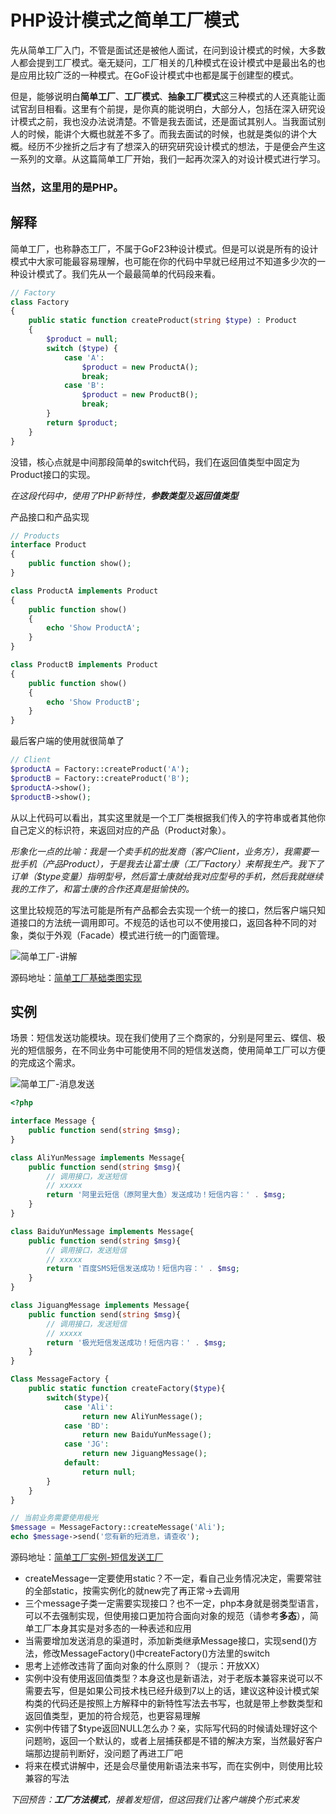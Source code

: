 # PHP设计模式之简单工厂模式

先从简单工厂入门，不管是面试还是被他人面试，在问到设计模式的时候，大多数人都会提到工厂模式。毫无疑问，工厂相关的几种模式在设计模式中是最出名的也是应用比较广泛的一种模式。在GoF设计模式中也都是属于创建型的模式。

但是，能够说明白**简单工厂**、**工厂模式**、**抽象工厂模式**这三种模式的人还真能让面试官刮目相看。这里有个前提，是你真的能说明白，大部分人，包括在深入研究设计模式之前，我也没办法说清楚。不管是我去面试，还是面试其别人。当我面试别人的时候，能讲个大概也就差不多了。而我去面试的时候，也就是类似的讲个大概。经历不少挫折之后才有了想深入的研究研究设计模式的想法，于是便会产生这一系列的文章。从这篇简单工厂开始，我们一起再次深入的对设计模式进行学习。

### 当然，这里用的是PHP。

## 解释

简单工厂，也称静态工厂，不属于GoF23种设计模式。但是可以说是所有的设计模式中大家可能最容易理解，也可能在你的代码中早就已经用过不知道多少次的一种设计模式了。我们先从一个最最简单的代码段来看。

```php
// Factory
class Factory
{
    public static function createProduct(string $type) : Product
    {
        $product = null;
        switch ($type) {
            case 'A':
                $product = new ProductA();
                break;
            case 'B':
                $product = new ProductB();
                break;
        }
        return $product;
    }
}
```

没错，核心点就是中间那段简单的switch代码，我们在返回值类型中固定为Product接口的实现。

*在这段代码中，使用了PHP新特性，**参数类型**及**返回值类型***

产品接口和产品实现

```php
// Products
interface Product
{
    public function show();
}

class ProductA implements Product
{
    public function show()
    {
        echo 'Show ProductA';
    }
}

class ProductB implements Product
{
    public function show()
    {
        echo 'Show ProductB';
    }
}
```

最后客户端的使用就很简单了

```php
// Client
$productA = Factory::createProduct('A');
$productB = Factory::createProduct('B');
$productA->show();
$productB->show();
```

从以上代码可以看出，其实这里就是一个工厂类根据我们传入的字符串或者其他你自己定义的标识符，来返回对应的产品（Product对象）。

*形象化一点的比喻：我是一个卖手机的批发商（客户Client，业务方），我需要一批手机（产品Product），于是我去让富士康（工厂Factory）来帮我生产。我下了订单（$type变量）指明型号，然后富士康就给我对应型号的手机，然后我就继续我的工作了，和富士康的合作还真是挺愉快的。*

这里比较规范的写法可能是所有产品都会去实现一个统一的接口，然后客户端只知道接口的方法统一调用即可。不规范的话也可以不使用接口，返回各种不同的对象，类似于外观（Facade）模式进行统一的门面管理。

![简单工厂-讲解](https://raw.githubusercontent.com/zhangyue0503/designpatterns-php/master/01.simple-factory/%08img/simple-factory.jpg)

源码地址：[简单工厂基础类图实现](https://github.com/zhangyue0503/designpatterns-php/blob/master/01.simple-factory/source/simple-factory.php)

## 实例

场景：短信发送功能模块。现在我们使用了三个商家的，分别是阿里云、蝶信、极光的短信服务，在不同业务中可能使用不同的短信发送商，使用简单工厂可以方便的完成这个需求。

![简单工厂-消息发送](https://raw.githubusercontent.com/zhangyue0503/designpatterns-php/master/01.simple-factory/%08img/simple-factory-message.jpg)

```php
<?php

interface Message {
    public function send(string $msg);
}

class AliYunMessage implements Message{
    public function send(string $msg){
        // 调用接口，发送短信
        // xxxxx
        return '阿里云短信（原阿里大鱼）发送成功！短信内容：' . $msg;
    }
}

class BaiduYunMessage implements Message{
    public function send(string $msg){
        // 调用接口，发送短信
        // xxxxx
        return '百度SMS短信发送成功！短信内容：' . $msg;
    }
}

class JiguangMessage implements Message{
    public function send(string $msg){
        // 调用接口，发送短信
        // xxxxx
        return '极光短信发送成功！短信内容：' . $msg;
    }
}

Class MessageFactory {
    public static function createFactory($type){
        switch($type){
            case 'Ali':
                return new AliYunMessage();
            case 'BD':
                return new BaiduYunMessage();
            case 'JG':
                return new JiguangMessage();
            default:
                return null;
        }
    }
}

// 当前业务需要使用极光
$message = MessageFactory::createMessage('Ali');
echo $message->send('您有新的短消息，请查收');
```

源码地址：[简单工厂实例-短信发送工厂](https://github.com/zhangyue0503/designpatterns-php/blob/master/01.simple-factory/source/simple-factory-message.php)

- createMessage一定要使用static？不一定，看自己业务情况决定，需要常驻的全部static，按需实例化的就new完了再正常->去调用
- 三个message子类一定需要实现接口？也不一定，php本身就是弱类型语言，可以不去强制实现，但使用接口更加符合面向对象的规范（请参考**多态**），简单工厂本身其实是对多态的一种表述和应用
- 当需要增加发送消息的渠道时，添加新类继承Message接口，实现send()方法，修改MessageFactory()中createFactory()方法里的switch
- 思考上述修改违背了面向对象的什么原则？（提示：开放XX）
- 实例中没有使用返回值类型？本身这也是新语法，对于老版本兼容来说可以不需要去写，但是如果公司技术栈已经升级到7以上的话，建议这种设计模式架构类的代码还是按照上方解释中的新特性写法去书写，也就是带上参数类型和返回值类型，更加的符合规范，也更容易理解
- 实例中传错了$type返回NULL怎么办？亲，实际写代码的时候请处理好这个问题哟，返回一个默认的，或者上层捕获都是不错的解决方案，当然最好客户端那边提前判断好，没问题了再进工厂吧
- 将来在模式讲解中，还是会尽量使用新语法来书写，而在实例中，则使用比较兼容的写法

*下回预告：**工厂方法模式**，接着发短信，但这回我们让客户端换个形式来发*